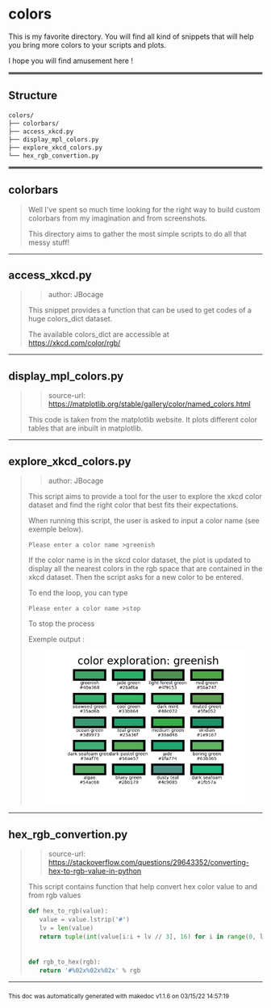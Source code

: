 # colors

This is my favorite directory. You will find all kind of snippets that will help you
bring more colors to your scripts and plots. 

I hope you will find amusement here !
<hr style="border:2px solid gray"> </hr>

## Structure 
```
colors/
├── colorbars/
├── access_xkcd.py
├── display_mpl_colors.py
├── explore_xkcd_colors.py
└── hex_rgb_convertion.py
```

<hr style="border:2px solid gray"> </hr>

## colorbars
>
>Well I've spent so much time looking for the right way to build custom colorbars
>from my imagination and from screenshots. 
>
>This directory aims to gather the most simple scripts to do all that messy stuff! 
---
## access_xkcd.py
>> author: JBocage
>
>This snippet provides a function that can be used to get codes of a huge colors_dict dataset.
>
>The available colors_dict are accessible at https://xkcd.com/color/rgb/

---
## display_mpl_colors.py
>> source-url: https://matplotlib.org/stable/gallery/color/named_colors.html
>
>This code is taken from the matplotlib website. It plots different color tables
>that are inbuilt in matplotlib.

---
## explore_xkcd_colors.py
>> author: JBocage
>
>This script aims to provide a tool for the user to explore the xkcd color dataset and find the right color that best
>fits their expectations.
>
>When running this script, the user is asked to input a color name (see exemple below).
>
>```
>Please enter a color name >greenish
>```
>
>If the color name is in the skcd color dataset,
>the plot is updated to display all the nearest colors in the rgb space that are contained in the xkcd dataset.
>Then the script asks for a new color to be entered.
>
>To end the loop, you can type
>
>```
>Please enter a color name >stop
>```
>
>To stop the process
>
>Exemple output :
>
><p align="center"><img src="./../../doc/imgs/explore_xkcd_colors_output.png" alt="drawing" class="center" width="400"/>
>

---
## hex_rgb_convertion.py
>> source-url: https://stackoverflow.com/questions/29643352/converting-hex-to-rgb-value-in-python
>
>This script contains function that help convert hex color value to and from rgb values
>
>```python
>def hex_to_rgb(value):
>    value = value.lstrip('#')
>    lv = len(value)
>    return tuple(int(value[i:i + lv // 3], 16) for i in range(0, lv, lv // 3))
>
>
>def rgb_to_hex(rgb):
>    return '#%02x%02x%02x' % rgb
>```
>

---




<sub>This doc was automatically generated with makedoc v1.1.6 on  03/15/22 14:57:19 